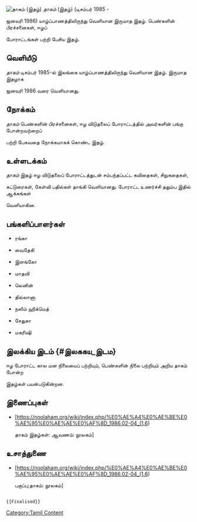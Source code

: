 ![தாகம் (இதழ்)](தாகம்_(இதழ்).jpg "தாகம் (இதழ்)") *தாகம்* (இதழ்) (டிசம்பர் 1985 -
ஜனவரி 1986) யாழ்ப்பாணத்திலிருந்து வெளியான இருமாத இதழ். பெண்களின் பிரச்சனைகள், ஈழப்
போராட்டங்கள் பற்றி பேசிய இதழ்.

## வெளியீடு

*தாகம்* டிசம்பர் 1985-ல் இலங்கை யாழ்ப்பாணத்திலிருந்து வெளியான இதழ். இருமாத இதழாக
ஜனவரி 1986 வரை வெளியானது.

## நோக்கம்

*தாகம்* பெண்களின் பிரச்சனைகள், ஈழ விடுதலைப் போராட்டத்தில் அவர்களின் பங்கு போன்றவற்றைப்
பற்றி பேசுவதை நோக்கமாகக் கொண்ட இதழ்.

## உள்ளடக்கம்

*தாகம்* இதழ் ஈழ விடுதலைப் போராட்டத்துடன் சம்பந்தப்பட்ட கவிதைகள், சிறுகதைகள்,
கட்டுரைகள், கேள்வி பதில்கள் தாங்கி வெளியானது. போராட்ட உணர்ச்சி ததும்ப இதில் ஆக்கங்கள்
வெளியாகின.

## பங்களிப்பாளர்கள்

-   ரங்கா
-   வைதேகி
-   இளங்கோ
-   மாதவி
-   லெனின்
-   தில்லானா
-   நஸீம் ஹிக்மெத்
-   சேதுகா
-   மகரிஷி

## இலக்கிய இடம் {#இலககய_இடம}

ஈழ போராட்ட கால மன நிலையைப் பற்றியும், பெண்களின் நிலை பற்றியும் அறிய தாகம் போன்ற
இதழ்கள் பயன்படுகின்றன.

## இணைப்புகள்

-   \[<https://noolaham.org/wiki/index.php/%E0%AE%A4%E0%AE%BE%E0%AE%95%E0%AE%AE%E0%AF%8D_1986.02-04_(1.6>)
    தாகம் இதழ்கள்: ஆவணம்: நூலகம்\]

## உசாத்துணை

-   \[<https://noolaham.org/wiki/index.php/%E0%AE%A4%E0%AE%BE%E0%AE%95%E0%AE%AE%E0%AF%8D_1986.02-04_(1.6>)
    பகுப்பு:தாகம்: நூலகம்\]

```{=mediawiki}
{{Finalised}}
```
[Category:Tamil Content](Category:Tamil_Content "wikilink")
